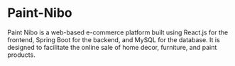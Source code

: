 # Paint-Nibo
Paint Nibo is a web-based e-commerce platform built using React.js for the frontend, Spring Boot for the backend, and MySQL for the database. It is designed to facilitate the online sale of home decor, furniture, and paint products.
